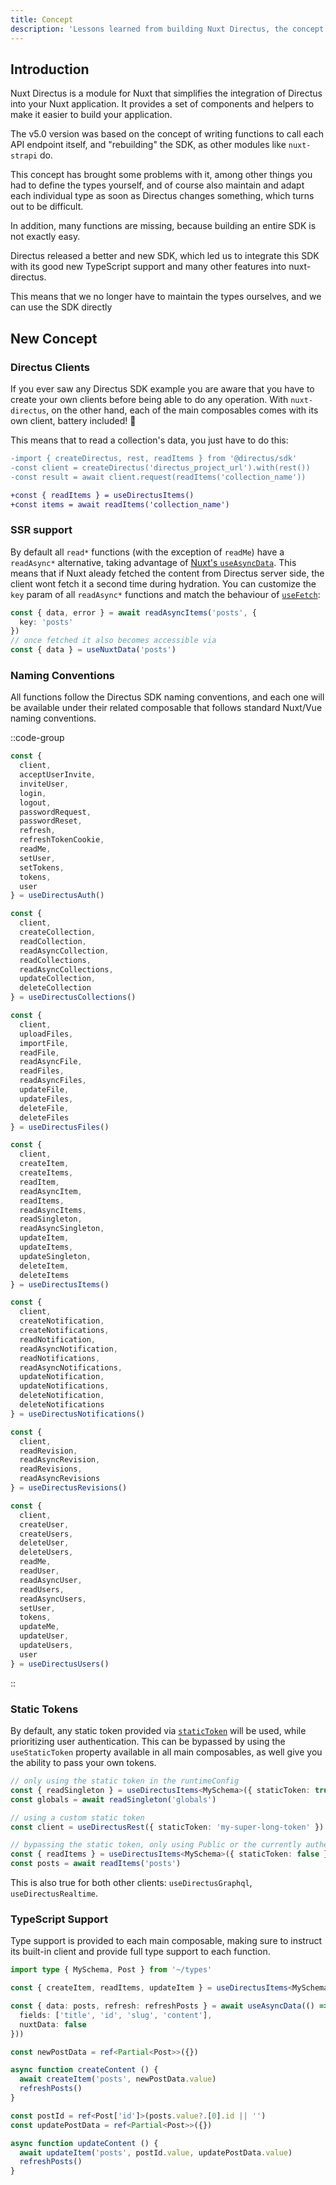 ```yaml
---
title: Concept
description: 'Lessons learned from building Nuxt Directus, the concept.'
---
```


## Introduction

Nuxt Directus is a module for Nuxt that simplifies the integration of Directus into your Nuxt application.
It provides a set of components and helpers to make it easier to build your application.

The v5.0 version was based on the concept of writing functions to call each API endpoint itself, and "rebuilding" the SDK, as other modules like `nuxt-strapi` do.

This concept has brought some problems with it, among other things you had to define the types yourself, and of course also maintain and adapt each individual type as soon as Directus changes something, which turns out to be difficult.

In addition, many functions are missing, because building an entire SDK is not exactly easy.

Directus released a better and new SDK, which led us to integrate this SDK with its good new TypeScript support and many other features into nuxt-directus.

This means that we no longer have to maintain the types ourselves, and we can use the SDK directly

## New Concept

### Directus Clients

If you ever saw any Directus SDK example you are aware that you have to create your own clients before being able to do any operation. With `nuxt-directus`, on the other hand, each of the main composables comes with its own client, battery included! :rocket:

This means that to read a collection's data, you just have to do this:
```diff
-import { createDirectus, rest, readItems } from '@directus/sdk'
-const client = createDirectus('directus_project_url').with(rest())
-const result = await client.request(readItems('collection_name'))

+const { readItems } = useDirectusItems()
+const items = await readItems('collection_name')
```

### SSR support

By default all `read*` functions (with the exception of `readMe`) have a `readAsync*` alternative, taking advantage of [Nuxt's `useAsyncData`](https://nuxt.com/docs/api/composables/use-async-data). This means that if Nuxt aleady fetched the content from Directus server side, the client wont fetch it a second time during hydration. You can customize the `key` param of all `readAsync*` functions and match the behaviour of [`useFetch`](https://nuxt.com/docs/api/composables/use-fetch#params):

```ts
const { data, error } = await readAsyncItems('posts', {
  key: 'posts'
})
// once fetched it also becomes accessible via
const { data } = useNuxtData('posts')
```

### Naming Conventions

All functions follow the Directus SDK naming conventions, and each one will be available under their related composable that follows standard Nuxt/Vue naming conventions.

::code-group
```ts [Authentication]
const {
  client,
  acceptUserInvite,
  inviteUser,
  login,
  logout,
  passwordRequest,
  passwordReset,
  refresh,
  refreshTokenCookie,
  readMe,
  setUser,
  setTokens,
  tokens,
  user
} = useDirectusAuth()
```

```ts [Collections]
const {
  client,
  createCollection,
  readCollection,
  readAsyncCollection,
  readCollections,
  readAsyncCollections,
  updateCollection,
  deleteCollection
} = useDirectusCollections()
```

```ts [Files]
const {
  client,
  uploadFiles,
  importFile,
  readFile,
  readAsyncFile,
  readFiles,
  readAsyncFiles,
  updateFile,
  updateFiles,
  deleteFile,
  deleteFiles
} = useDirectusFiles()
```

```ts [Items]
const {
  client,
  createItem,
  createItems,
  readItem,
  readAsyncItem,
  readItems,
  readAsyncItems,
  readSingleton,
  readAsyncSingleton,
  updateItem,
  updateItems,
  updateSingleton,
  deleteItem,
  deleteItems
} = useDirectusItems()
```

```ts [Notifications]
const {
  client,
  createNotification,
  createNotifications,
  readNotification,
  readAsyncNotification,
  readNotifications,
  readAsyncNotifications,
  updateNotification,
  updateNotifications,
  deleteNotification,
  deleteNotifications
} = useDirectusNotifications()
```

```ts [Revisions]
const {
  client,
  readRevision,
  readAsyncRevision,
  readRevisions,
  readAsyncRevisions
} = useDirectusRevisions()
```

```ts [Users]
const {
  client,
  createUser,
  createUsers,
  deleteUser,
  deleteUsers,
  readMe,
  readUser,
  readAsyncUser,
  readUsers,
  readAsyncUsers,
  setUser,
  tokens,
  updateMe,
  updateUser,
  updateUsers,
  user
} = useDirectusUsers()
```
::

### Static Tokens

By default, any static token provided via [`staticToken`](/getting-started/options#statictoken) will be used, while prioritizing user authentication. This can be bypassed by using the `useStaticToken` property available in all main composables, as well give you the ability to pass your own tokens.

```ts
// only using the static token in the runtimeConfig
const { readSingleton } = useDirectusItems<MySchema>({ staticToken: true })
const globals = await readSingleton('globals')

// using a custom static token
const client = useDirectusRest({ staticToken: 'my-super-long-token' })

// bypassing the static token, only using Public or the currently authenticated user's permissions
const { readItems } = useDirectusItems<MySchema>({ staticToken: false })
const posts = await readItems('posts')
```

This is also true for both other clients: `useDirectusGraphql`, `useDirectusRealtime`.

### TypeScript Support

Type support is provided to each main composable, making sure to instruct its built-in client and provide full type support to each function.

```ts
import type { MySchema, Post } from '~/types'

const { createItem, readItems, updateItem } = useDirectusItems<MySchema>()

const { data: posts, refresh: refreshPosts } = await useAsyncData(() => readItems('posts', {
  fields: ['title', 'id', 'slug', 'content'],
  nuxtData: false
}))

const newPostData = ref<Partial<Post>>({})

async function createContent () {
  await createItem('posts', newPostData.value)
  refreshPosts()
}

const postId = ref<Post['id']>(posts.value?.[0].id || '')
const updatePostData = ref<Partial<Post>>({})

async function updateContent () {
  await updateItem('posts', postId.value, updatePostData.value)
  refreshPosts()
}
```


